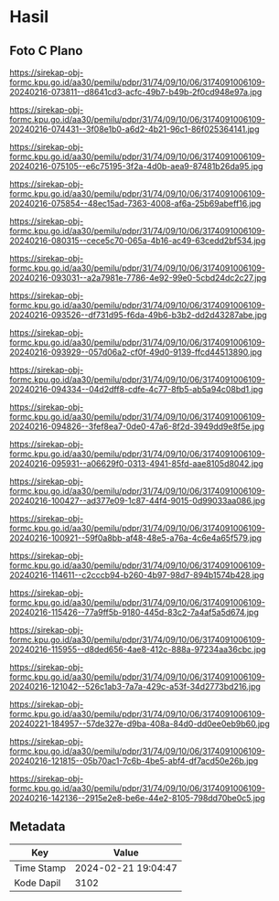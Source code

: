 # Hasil

## Foto C Plano

https://sirekap-obj-formc.kpu.go.id/aa30/pemilu/pdpr/31/74/09/10/06/3174091006109-20240216-073811--d8641cd3-acfc-49b7-b49b-2f0cd948e97a.jpg

https://sirekap-obj-formc.kpu.go.id/aa30/pemilu/pdpr/31/74/09/10/06/3174091006109-20240216-074431--3f08e1b0-a6d2-4b21-96c1-86f025364141.jpg

https://sirekap-obj-formc.kpu.go.id/aa30/pemilu/pdpr/31/74/09/10/06/3174091006109-20240216-075105--e6c75195-3f2a-4d0b-aea9-87481b26da95.jpg

https://sirekap-obj-formc.kpu.go.id/aa30/pemilu/pdpr/31/74/09/10/06/3174091006109-20240216-075854--48ec15ad-7363-4008-af6a-25b69abeff16.jpg

https://sirekap-obj-formc.kpu.go.id/aa30/pemilu/pdpr/31/74/09/10/06/3174091006109-20240216-080315--cece5c70-065a-4b16-ac49-63cedd2bf534.jpg

https://sirekap-obj-formc.kpu.go.id/aa30/pemilu/pdpr/31/74/09/10/06/3174091006109-20240216-093031--a2a7981e-7786-4e92-99e0-5cbd24dc2c27.jpg

https://sirekap-obj-formc.kpu.go.id/aa30/pemilu/pdpr/31/74/09/10/06/3174091006109-20240216-093526--df731d95-f6da-49b6-b3b2-dd2d43287abe.jpg

https://sirekap-obj-formc.kpu.go.id/aa30/pemilu/pdpr/31/74/09/10/06/3174091006109-20240216-093929--057d06a2-cf0f-49d0-9139-ffcd44513890.jpg

https://sirekap-obj-formc.kpu.go.id/aa30/pemilu/pdpr/31/74/09/10/06/3174091006109-20240216-094334--04d2dff8-cdfe-4c77-8fb5-ab5a94c08bd1.jpg

https://sirekap-obj-formc.kpu.go.id/aa30/pemilu/pdpr/31/74/09/10/06/3174091006109-20240216-094826--3fef8ea7-0de0-47a6-8f2d-3949dd9e8f5e.jpg

https://sirekap-obj-formc.kpu.go.id/aa30/pemilu/pdpr/31/74/09/10/06/3174091006109-20240216-095931--a06629f0-0313-4941-85fd-aae8105d8042.jpg

https://sirekap-obj-formc.kpu.go.id/aa30/pemilu/pdpr/31/74/09/10/06/3174091006109-20240216-100427--ad377e09-1c87-44f4-9015-0d99033aa086.jpg

https://sirekap-obj-formc.kpu.go.id/aa30/pemilu/pdpr/31/74/09/10/06/3174091006109-20240216-100921--59f0a8bb-af48-48e5-a76a-4c6e4a65f579.jpg

https://sirekap-obj-formc.kpu.go.id/aa30/pemilu/pdpr/31/74/09/10/06/3174091006109-20240216-114611--c2cccb94-b260-4b97-98d7-894b1574b428.jpg

https://sirekap-obj-formc.kpu.go.id/aa30/pemilu/pdpr/31/74/09/10/06/3174091006109-20240216-115426--77a9ff5b-9180-445d-83c2-7a4af5a5d674.jpg

https://sirekap-obj-formc.kpu.go.id/aa30/pemilu/pdpr/31/74/09/10/06/3174091006109-20240216-115955--d8ded656-4ae8-412c-888a-97234aa36cbc.jpg

https://sirekap-obj-formc.kpu.go.id/aa30/pemilu/pdpr/31/74/09/10/06/3174091006109-20240216-121042--526c1ab3-7a7a-429c-a53f-34d2773bd216.jpg

https://sirekap-obj-formc.kpu.go.id/aa30/pemilu/pdpr/31/74/09/10/06/3174091006109-20240221-184957--57de327e-d9ba-408a-84d0-dd0ee0eb9b60.jpg

https://sirekap-obj-formc.kpu.go.id/aa30/pemilu/pdpr/31/74/09/10/06/3174091006109-20240216-121815--05b70ac1-7c6b-4be5-abf4-df7acd50e26b.jpg

https://sirekap-obj-formc.kpu.go.id/aa30/pemilu/pdpr/31/74/09/10/06/3174091006109-20240216-142136--2915e2e8-be6e-44e2-8105-798dd70be0c5.jpg


## Metadata

| Key        | Value               |
| ---------- | ------------------- |
| Time Stamp | 2024-02-21 19:04:47 |
| Kode Dapil | 3102                |



